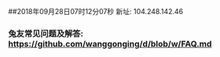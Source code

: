 ##2018年09月28日07时12分07秒 新址: 104.248.142.46
### 兔友常见问题及解答: https://github.com/wanggonging/d/blob/w/FAQ.md
